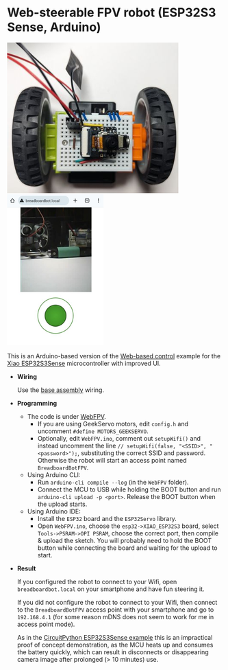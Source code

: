 # Web-steerable FPV robot (ESP32S3 Sense, Arduino)

<img src="../img/example-webfpv.jpg" height="351"/>
<img src="../img/example-webfpv-2.jpg" height="351"/>

This is an Arduino-based version of the [Web-based control](esp32s3_http_control) example for the [Xiao ESP32S3Sense](https://www.seeedstudio.com/XIAO-ESP32S3-Sense-p-5639.html) microcontroller with improved UI.

* **Wiring**

  Use the [base assembly](../assembly.md) wiring.

* **Programming**

  * The code is under [WebFPV](https://github.com/konstantint/BreadboardBot/tree/main/code/arduino/WebFPV).
    * If you are using GeekServo motors, edit `config.h` and uncomment `#define MOTORS_GEEKSERVO`.
    * Optionally, edit `WebFPV.ino`, comment out `setupWifi()` and instead uncomment the line `// setupWifi(false, "<SSID>", "<password>");`, substituting the correct SSID and password. Otherwise the robot will start an access point named `BreadboardBotFPV`.
  * Using Arduino CLI:
    * Run `arduino-cli compile --log` (in the `WebFPV` folder).
    * Connect the MCU to USB while holding the BOOT button and run `arduino-cli upload -p <port>`. Release the BOOT button when the upload starts.
  * Using Arduino IDE:
    * Install the `ESP32` board and the `ESP32Servo` library.
    * Open `WebFPV.ino`, choose the `esp32->XIAO_ESP32S3` board, select `Tools->PSRAM->OPI PSRAM`, choose the correct port, then compile & upload the sketch. You will probably need to hold the BOOT button while connecting the board and waiting for the upload to start.

* **Result**

  If you configured the robot to connect to your Wifi, open `breadboardbot.local` on your smartphone and have fun steering it.

  If you did not configure the robot to connect to your Wifi, then connect to the `BreadboardBotFPV` access point with your smartphone and go to `192.168.4.1` (for some reason mDNS does not seem to work for me in access point mode).

  As in the [CircuitPython ESP32S3Sense example](esp32s3_http_control.md) this is an impractical proof of concept demonstration, as the MCU heats up and consumes the battery quickly, which can result in disconnects or disappearing camera image after prolonged (> 10 minutes) use.

